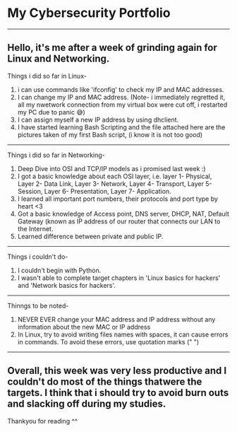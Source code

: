 # My Cybersecurity Portfolio
---


Hello, it's me after a week of grinding again for Linux and Networking.
---


Things i did so far in Linux-
1) i can use commands like 'ifconfig' to check my IP and MAC addresses.
2) I can change my IP and MAC address. (Note- i immediately regretted it, all my nwetwork connection from my virtual box were cut off, i restarted my PC due to panic 😅)
3) I can assign myself a new IP address by using dhclient.
4) I have started learning Bash Scripting and the file attached here are the pictures taken of my first Bash script, (i know it is not too good) 
---
Things i did so far in Networking-
1) Deep Dive into OSI and TCP/IP models as i promised last week :)
2) I got a basic knowledge about each OSI layer, i.e. layer 1- Physical, Layer 2- Data Link, Layer 3- Network, Layer 4- Transport, Layer 5- Session, Layer 6- Presentation, Layer 7- Application.
3) I learned all important port numbers, their protocols and port type by heart <3
4) Got a basic knowledge of Access point, DNS server, DHCP, NAT, Default Gateway (known as IP address of our router that connects our LAN to the Internet.
5)  Learned difference between private and public IP. 
---
Things i couldn't do-
1) I couldn't begin with Python.
2) I wasn't able to complete target chapters in 'Linux basics for hackers' and 'Network basics for hackers'.
---
Thinngs to be noted-
1) NEVER EVER change your MAC address and IP address without any information about the new MAC or IP address
2) In Linux, try to avoid writing files names with spaces, it can cause errors in commands. To avoid these errors, use quotation marks (" ")

---

Overall, this week was very less productive and I couldn't do most of the things thatwere the targets. I think that i should try to avoid burn outs and slacking off during my studies.
---

Thankyou for reading ^^
